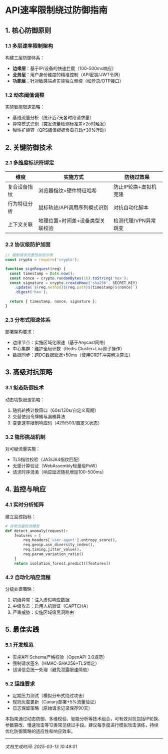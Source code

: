 

# API速率限制绕过防御指南

## 1. 核心防御原则
### 1.1 多层速率限制架构
构建三层防御体系：
- **边缘层**：基于IP/设备的快速拦截（100-500ms响应）
- **业务层**：用户身份维度的精准控制（API密钥/JWT令牌）
- **功能层**：针对敏感端点实施独立频控（如登录/OTP接口）

### 1.2 动态阈值调整
实施智能限速策略：
- 基线流量分析（统计近7天各时段请求量）
- 异常模式识别（突发流量检测标准差>2σ时触发）
- 弹性扩缩容（QPS阈值根据负载自动±30%浮动）

## 2. 关键防御技术
### 2.1 多维度标识符绑定
| 维度        | 实施方式                          | 防绕过效果               |
|------------|-----------------------------------|--------------------------|
| 复合设备指纹 | 浏览器指纹+硬件特征哈希           | 防止IP轮换+虚拟机克隆    |
| 行为特征分析 | 鼠标轨迹/API调用序列模式识别       | 对抗自动化脚本            |
| 上下文关联  | 地理位置+时间差+设备类型关联校验  | 检测代理/VPN异常跳变      |

### 2.2 协议级防护加固
```javascript
// 强制请求完整性校验示例
const crypto = require('crypto');

function signRequest(req) {
  const timestamp = Date.now();
  const nonce = crypto.randomBytes(16).toString('hex');
  const signature = crypto.createHmac('sha256', SECRET_KEY)
    .update(`${req.method}${req.path}${timestamp}${nonce}`)
    .digest('hex');
  
  return { timestamp, nonce, signature };
}
```

### 2.3 分布式限速体系
部署架构要求：
- 边缘节点：实施区域化限速（基于Anycast网络）
- 中心集群：维护全局计数（Redis Cluster+Lua原子操作）
- 数据同步：跨DC数据延迟<50ms（使用CRDT冲突解决算法）

## 3. 高级对抗策略
### 3.1 拟态防御技术
动态切换限速策略：
1. 随机轮换计数窗口（60s/120s/自定义周期）
2. 交替使用令牌桶与漏桶算法
3. 变更速率限制响应码（429/503/自定义状态）

### 3.2 隐形挑战机制
对可疑流量实施：
- TLS指纹校验（JA3/JA4指纹匹配）
- 无感计算验证（WebAssembly轻量级PoW）
- 请求时序混淆（响应延迟随机增加100-500ms）

## 4. 监控与响应
### 4.1 实时分析矩阵
建立监控指标：
```python
# 异常流量检测模型
def detect_anomaly(request):
    features = [
        req.headers['user-agent'].entropy_score(),
        req.geoip.asn_diversity_index(),
        req.timing.jitter_value(),
        req.param_variation_ratio()
    ]
    return isolation_forest.predict([features])
```

### 4.2 自动化响应流程
分级处置策略：
1. 初级异常：注入虚假响应数据
2. 中级攻击：启用人机验证（CAPTCHA）
3. 严重威胁：实施区域级黑洞路由

## 5. 最佳实践
### 5.1 开发规范
- 实施API Schema严格校验（OpenAPI 3.0规范）
- 强制请求签名（HMAC-SHA256+TLS绑定）
- 错误信息统一处理（避免泄露限速阈值）

### 5.2 运维要求
- 定期压力测试（模拟分布式绕过攻击）
- 规则灰度更新（Canary部署+5%流量验证）
- 日志保留策略（原始请求记录保存90天）

本指南通过动态防御、多维校验、智能分析等技术组合，可有效对抗包括IP轮换、参数篡改、慢速攻击等12类常见绕过手段。建议每季度进行模拟攻击演练，持续优化防御策略的适应性和响应效率。

---

*文档生成时间: 2025-03-13 10:49:01*
